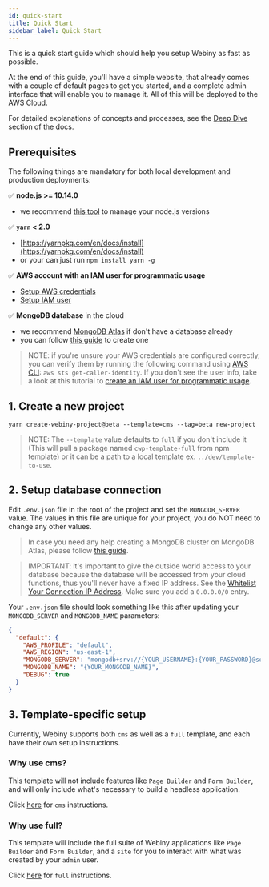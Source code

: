 ```yaml
---
id: quick-start
title: Quick Start
sidebar_label: Quick Start
---
```


This is a quick start guide which should help you setup Webiny as fast as possible.

At the end of this guide, you'll have a simple website, that already comes with a couple of default pages to get you started, and a complete admin interface that will enable you to manage it. All of this will be deployed to the AWS Cloud.

For detailed explanations of concepts and processes, see the [Deep Dive](/docs/deep-dive/project-structure) section of the docs.

## Prerequisites

The following things are mandatory for both local development and production deployments:

✅ **node.js >= 10.14.0**
- we recommend [this tool](https://www.npmjs.com/package/n) to manage your node.js versions

✅ **`yarn` < 2.0**
- [https://yarnpkg.com/en/docs/install](https://yarnpkg.com/en/docs/install)
- or your can just run `npm install yarn -g`

✅ **AWS account with an IAM user for programmatic usage**

- [Setup AWS credentials](https://docs.aws.amazon.com/sdk-for-java/v1/developer-guide/setup-credentials.html)
- [Setup IAM user](https://docs.aws.amazon.com/IAM/latest/UserGuide/getting-started_create-admin-group.html)

✅ **MongoDB database** in the cloud
- we recommend [MongoDB Atlas](https://docs.atlas.mongodb.com/getting-started/) if don't have a database already
- you can follow [this guide](/docs/guides/mongodb-atlas) to create one

> NOTE: if you're unsure your AWS credentials are configured correctly, you can verify them by running the following command using [AWS CLI](https://aws.amazon.com/cli/): `aws sts get-caller-identity`. If you don't see the user info, take a look at this tutorial to [create an IAM user for programmatic usage](https://www.youtube.com/watch?v=tgb_MRVylWw).

## 1. Create a new project

```
yarn create-webiny-project@beta --template=cms --tag=beta new-project
```

> NOTE: The `--template` value defaults to `full` if you don't include it (This will pull a package named `cwp-template-full` from npm template) or it can be a path to a local template ex. `../dev/template-to-use`.

## 2. Setup database connection

Edit `.env.json` file in the root of the project and set the `MONGODB_SERVER` value. The values in this file are unique for your project, you do NOT need to change any other values.

> In case you need any help creating a MongoDB cluster on MongoDB Atlas, please follow [this guide](/docs/guides/mongodb-atlas).

> IMPORTANT: it's important to give the outside world access to your database because the database will be accessed from your cloud functions, thus you'll never have a fixed IP address. See the [Whitelist Your Connection IP Address](https://docs.atlas.mongodb.com/getting-started/#whitelist-your-connection-ip-address). Make sure you add a `0.0.0.0/0` entry.

Your `.env.json` file should look something like this after updating your `MONGODB_SERVER` and `MONGODB_NAME` parameters:

```json
{
  "default": {
    "AWS_PROFILE": "default",
    "AWS_REGION": "us-east-1",
    "MONGODB_SERVER": "mongodb+srv://{YOUR_USERNAME}:{YOUR_PASSWORD}@someclustername.mongodb.net",
    "MONGODB_NAME": "{YOUR_MONGODB_NAME}",
    "DEBUG": true
  }
}

```

## 3. Template-specific setup

Currently, Webiny supports both `cms` as well as a `full` template, and each have their own setup instructions.

### Why use cms?

This template will not include features like `Page Builder` and `Form Builder`, and will only include what's necessary to build a headless application.

Click [here](/docs/get-started/template-setup/cwp-template-cms) for `cms` instructions.

### Why use full?

This template will include the full suite of Webiny applications like `Page Builder` and `Form Builder`, and a `site` for you to interact with what was created by your `admin` user.

Click [here](/docs/get-started/template-setup/cwp-template-full) for `full` instructions.
